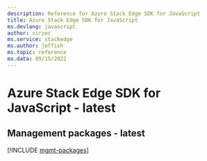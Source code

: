```yaml
---
description: Reference for Azure Stack Edge SDK for JavaScript
title: Azure Stack Edge SDK for JavaScript
ms.devlang: javascript
author: xirzec
ms.service: stackedge
ms.author: jeffish
ms.topic: reference
ms.data: 09/15/2022
---
```

# Azure Stack Edge SDK for JavaScript - latest

## Management packages - latest
[!INCLUDE [mgmt-packages](stack-edge-mgmt-index.md)]